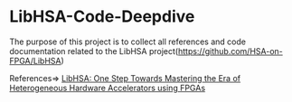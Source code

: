 # LibHSA-Code-Deepdive

The purpose of this project is to collect all references and code documentation related to the LibHSA project(https://github.com/HSA-on-FPGA/LibHSA)

References=> [LibHSA: One Step Towards Mastering the Era of Heterogeneous Hardware Accelerators using FPGAs](https://ieeexplore.ieee.org/stamp/stamp.jsp?tp=&arnumber=8122108&tag=1)
